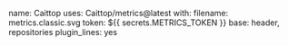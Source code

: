 name: Caittop
uses: Caittop/metrics@latest
with:
  filename: metrics.classic.svg
  token: ${{ secrets.METRICS_TOKEN }}
  base: header, repositories
  plugin_lines: yes


  
